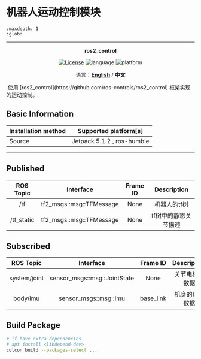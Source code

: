 # 机器人运动控制模块

```{toctree}
:maxdepth: 1
:glob:
```

------

<p align="center"><strong>ros2_control</strong></p>
<p align="center"><a href="https://github.com/${YOUR_GIT_REPOSITORY}/blob/main/LICENSE"><img alt="License" src="https://img.shields.io/badge/License-Apache%202.0-orange"/></a>
<img alt="language" src="https://img.shields.io/badge/language-c++-red"/>
<img alt="platform" src="https://img.shields.io/badge/platform-linux-l"/>
</p>
<p align="center">
    语言：<a href="./docs/docs_en/README_EN.md"><strong>English</strong></a> / <strong>中文</strong>
</p>
​	使用 [ros2_control](https://github.com/ros-controls/ros2_control) 框架实现的运动控制。

## Basic Information

| Installation method | Supported platform[s]      |
| ------------------- | -------------------------- |
| Source              | Jetpack 5.1.2 , ros-humble |

------

## Published

| ROS Topic  |        Interface         | Frame ID |     Description      |
| :--------: | :----------------------: | :------: | :------------------: |
|    /tf     | tf2_msgs::msg::TFMessage |   None   |     机器人的tf树     |
| /tf_static | tf2_msgs::msg::TFMessage |   None   | tf树中的静态关节描述 |

## Subscribed

|  ROS Topic   |          Interface           | Frame ID  |  Description   |
| :----------: | :--------------------------: | :-------: | :------------: |
| system/joint | sensor_msgs::msg::JointState |   None    | 关节电机的数据 |
|   body/imu   |    sensor_msgs::msg::Imu     | base_link | 机身的IMU数据  |

## Build Package

```bash
# if have extra dependencies
# apt install <libdepend-dev>
colcon build --packages-select ...
```

